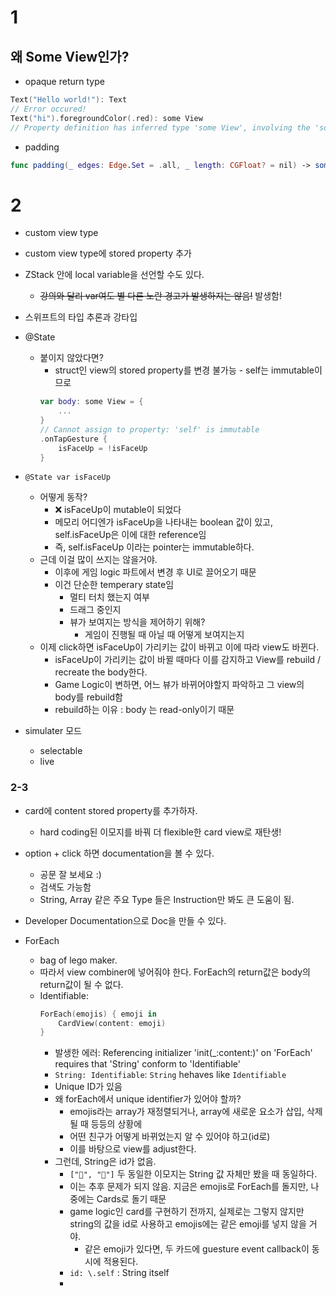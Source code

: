 # 1
## 왜 Some View인가?
- opaque return type
```swift
Text("Hello world!"): Text
// Error occured!
Text("hi").foregroundColor(.red): some View 
// Property definition has inferred type 'some View', involving the 'some' return type of another declaration
```
- padding
```swift
func padding(_ edges: Edge.Set = .all, _ length: CGFloat? = nil) -> some View
```

# 2

- custom view type
- custom view type에 stored property 추가
- ZStack 안에 local variable을 선언할 수도 있다.
  - ~~강의와 달리 var여도 별 다른 노란 경고가 발생하지는 않음!~~ 발생함! 
- 스위프트의 타입 추론과 강타입

- @State
  - 붙이지 않았다면?
    - struct인 view의 stored property를 변경 불가능 - self는 immutable이므로
    ```swift
    var body: some View = {
        ...
    }
    // Cannot assign to property: 'self' is immutable
    .onTapGesture {
        isFaceUp = !isFaceUp
    }
    ```
- `@State var isFaceUp`
  - 어떻게 동작?
    - ❌ isFaceUp이 mutable이 되었다
    - 메모리 어디엔가 isFaceUp을 나타내는 boolean 값이 있고, self.isFaceUp은 이에 대한 reference임
    - 즉, self.isFaceUp 이라는 pointer는 immutable하다.
  - 근데 이걸 많이 쓰지는 않을거야.
    - 이후에 게임 logic 파트에서 변경 후 UI로 끌어오기 때문
    - 이건 단순한 temperary state임
      - 멀티 터치 했는지 여부
      - 드래그 중인지
      - 뷰가 보여지는 방식을 제어하기 위해?
        - 게임이 진행될 때 아닐 때 어떻게 보여지는지
  - 이제 click하면 isFaceUp이 가리키는 값이 바뀌고 이에 따라 view도 바뀐다.
    - isFaceUp이 가리키는 값이 바뀔 때마다 이를 감지하고 View를 rebuild / recreate the body한다. 
    - Game Logic이 변하면, 어느 뷰가 바뀌어야할지 파악하고 그 view의 body를 rebuild함
    - rebuild하는 이유 : body 는 read-only이기 때문
- simulater 모드 
  - selectable
  - live

### 2-3
- card에 content stored property를 추가하자.
  - hard coding된 이모지를 바꿔 더 flexible한 card view로 재탄생!
- option + click 하면 documentation을 볼 수 있다. 
  - 공문 잘 보세요 :)
  - 검색도 가능함
  - String, Array 같은 주요 Type 들은 Instruction만 봐도 큰 도움이 됨.
- Developer Documentation으로 Doc을 만들 수 있다.

- ForEach
  - bag of lego maker.
  - 따라서 view combiner에 넣어줘야 한다. ForEach의 return값은 body의 return값이 될 수 없다.
  - Identifiable:
    ```swift
    ForEach(emojis) { emoji in
        CardView(content: emoji)
    }
    ```
    - 발생한 에러: Referencing initializer 'init(_:content:)' on 'ForEach' requires that 'String' conform to 'Identifiable'
    - `String: Identifiable`: `String` hehaves like `Identifiable`
    - Unique ID가 있음
    - 왜 forEach에서 unique identifier가 있어야 할까?
      - emojis라는 array가 재정렬되거나, array에 새로운 요소가 삽입, 삭제될 때 등등의 상황에
      - 어떤 친구가 어떻게 바뀌었는지 알 수 있어야 하고(id로)
      - 이를 바탕으로 view를 adjust한다.
    - 그런데, String은 id가 없음. 
      - `["🍎", "🍎"]` 두 동일한 이모지는 String 값 자체만 봤을 때 동일하다.
      - 이는 추후 문제가 되지 않음. 지금은 emojis로 ForEach를 돌지만, 나중에는 Cards로 돌기 때문
      - game logic인 card를 구현하기 전까지, 실제로는 그렇지 않지만 string의 값을 id로 사용하고 emojis에는 같은 emoji를 넣지 않을 거야.
        - 같은 emoji가 있다면, 두 카드에 guesture event callback이 동시에 적용된다.
      - `id: \.self` : String itself
      - 
